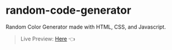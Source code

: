 # random-code-generator

Random Color Generator made with HTML, CSS, and Javascript.

> Live Preview: [Here](https://amtanny.github.io/random-code-generator/) 👈
